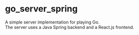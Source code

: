 # go_server_spring

A simple server implementation for playing Go.  
The server uses a Java Spring backend and a React.js frontend.  
